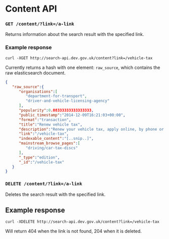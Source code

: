 # Content API

### `GET /content/?link=/a-link`

Returns information about the search result with the specified link.

### Example response

```
curl -XGET http://search-api.dev.gov.uk/content?link=/vehicle-tax
```

Currently returns a hash with one element: `raw_source`, which contains the raw elasticsearch document.

```json
{  
   "raw_source":{  
      "organisations":[  
         "department-for-transport",
         "driver-and-vehicle-licensing-agency"
      ],
      "popularity":0.08333333333333333,
      "public_timestamp":"2014-12-09T16:21:03+00:00",
      "format":"transaction",
      "title":"Renew vehicle tax",
      "description":"Renew your vehicle tax, apply online, by phone or at the Post Office",
      "link":"/vehicle-tax",
      "indexable_content":"[..snip..]",
      "mainstream_browse_pages":[  
         "driving/car-tax-discs"
      ],
      "_type":"edition",
      "_id":"/vehicle-tax"
   }
}
```

### `DELETE /content/?link=/a-link`

Deletes the search result with the specified link.


## Example response

```
curl -XDELETE http://search-api.dev.gov.uk/content?link=/vehicle-tax
```

Will return 404 when the link is not found, 204 when it is deleted.
